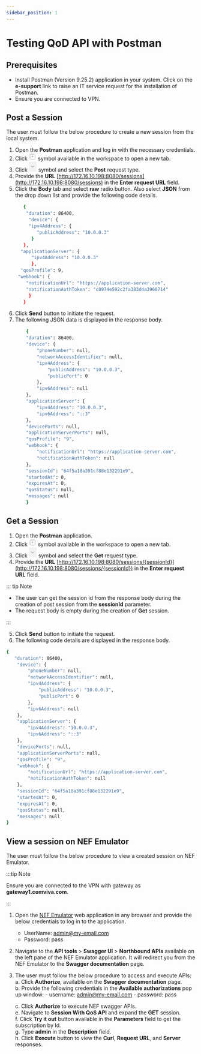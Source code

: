 ```yaml
---
sidebar_position: 1
---
```


# Testing QoD API with Postman

## Prerequisites

- Install Postman (Version 9.25.2) application in your system. Click on the **e-support** link to raise an IT service request for the installation of Postman.
- Ensure you are connected to VPN.

## Post a Session
The user must follow the below procedure to create a new session from the local system.
1. Open the **Postman** application and log in with the necessary credentials.
2. Click ![add](./img/add.png) symbol available in the workspace to open a new tab.
3. Click ![down_arrow](./img/down_arrow.png) symbol and select the **Post** request type.
4. Provide the **URL** [http://172.16.10.198:8080/sessions](http://172.16.10.198:8080/sessions) in the **Enter request URL** field.
5. Click the **Body** tab and select **raw** radio button. Also select **JSON** from the drop down list and provide the following code details.  
   ```bash
      {
       "duration": 86400,
        "device": {
        "ipv4Address": {
           "publicAddress": "10.0.0.3"
         }
      },
     "applicationServer": {
         "ipv4Address": "10.0.0.3"
         },
     "qosProfile": 9,
    "webhook": {
       "notificationUrl": "https://application-server.com",
       "notificationAuthToken": "c8974e592c2fa383d4a3960714"
        }
      }
    ```
6. Click **Send** button to initiate the request.
7. The following JSON data is displayed in the response body.
    ```bash
        {
        "duration": 86400,
        "device": {
            "phoneNumber": null,
            "networkAccessIdentifier": null,
            "ipv4Address": {
                "publicAddress": "10.0.0.3",
                "publicPort": 0
            },
            "ipv6Address": null
        },
        "applicationServer": {
            "ipv4Address": "10.0.0.3",
            "ipv6Address": "::3"
        },
        "devicePorts": null,
        "applicationServerPorts": null,
        "qosProfile": "9",
        "webhook": {
            "notificationUrl": "https://application-server.com",
            "notificationAuthToken": null
        },
        "sessionId": "64f5a18a391cf88e132291e9",
        "startedAt": 0,
        "expiresAt": 0,
        "qosStatus": null,
        "messages": null
        }
    ```  
## Get a Session  

1. Open the **Postman** application.
2. Click ![add](./img/add.png) symbol available in the workspace to open a new tab.
3. Click ![down_arrow](./img/down_arrow.png) symbol and select the **Get** request type.
4. Provide the **URL** [http://172.16.10.198:8080/sessions/{sessionId}](http://172.16.10.198:8080/sessions/{sessionId}) in the **Enter request URL** field.

::: tip Note

- The user can get the session id from the response body during the creation of post session from the **sessionId** parameter.
- The request body is empty during the creation of **Get** session.

:::

5. Click **Send** button to initiate the request.
6. The following code details are displayed in the response body.

```bash
{
   "duration": 86400,
    "device": {
        "phoneNumber": null,
        "networkAccessIdentifier": null,
        "ipv4Address": {
            "publicAddress": "10.0.0.3",
            "publicPort": 0
        },
        "ipv6Address": null
    },
    "applicationServer": {
        "ipv4Address": "10.0.0.3",
        "ipv6Address": "::3"
    },
    "devicePorts": null,
    "applicationServerPorts": null,
    "qosProfile": "9",
    "webhook": {
        "notificationUrl": "https://application-server.com",
        "notificationAuthToken": null
    },
    "sessionId": "64f5a18a391cf88e132291e9",
    "startedAt": 0,
    "expiresAt": 0,
    "qosStatus": null,
    "messages": null
}
```  
## View a session on NEF Emulator
The user must follow the below procedure to view a created session on NEF Emulator.

:::tip Note

Ensure you are connected to the VPN with gateway as **gateway1.comviva.com**.

:::

1. Open the [NEF Emulator](http://172.16.10.101:8090/) web application in any browser and provide the below credentials to log in to the application.
    - UserName: admin@my-email.com
    - Password: pass
2. Navigate to the **API tools** > **Swagger UI** > **Northbound APIs** available on the left pane of the NEF Emulator application. It will redirect you from the NEF Emulator to the **Swagger documentation** page.
3. The user must follow the below procedure to access and execute APIs:   
    a. Click **Authorize**, available on the **Swagger documentation** page.  
    b. Provide the following credentials in the **Available authorizations** pop up window:
        - username: admin@my-email.com
        - password: pass

    c. Click **Authorize** to execute NEF swagger APIs.  
    e. Navigate to **Session With QoS API** and expand the **GET** session.  
    f. Click **Try it out** button available in the **Parameters** field to get the subscription by Id.  
    g. Type **admin** in the **Description** field.  
    h. Click **Execute** button to view the **Curl**, **Request URL**, and **Server** responses.